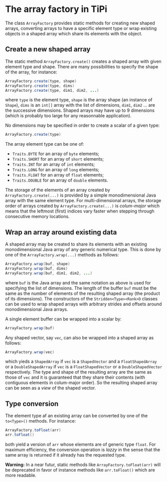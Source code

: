 # The array factory in TiPi

The class `ArrayFactory` provides static methods for creating new shaped
arrays, converting arrays to have a specific element type or wrap existing
objects in a shaped array which share its elements with the object.


## Create a new shaped array

The static method `ArrayFactory.create()` creates a shaped array with given
element type and shape.  There are many possibilities to specify the shape of
the array, for instance:

```java
ArrayFactory.create(type, shape)
ArrayFactory.create(type, dims)
ArrayFactory.create(type, dim1, dim2, ...)
```

where `type` is the element type, `shape` is the array shape (an instance of
`Shape`), `dims` is an `int[]` array with the list of dimensions, `dim1`,
`dim2` ... are the successive dimensions.  Shaped arrays may have up to 9
dimensions (which is probably too large for any reasonnable application).

No dimensions may be specified in order to create a scalar of a given type:

```java
ArrayFactory.create(type)
```

The array element type can be one of:

* `Traits.BYTE` for an array of `byte` elements;
* `Traits.SHORT` for an array of `short` elements;
* `Traits.INT` for an array of `int` elements;
* `Traits.LONG` for an array of `long` elements;
* `Traits.FLOAT` for an array of `float` elements;
* `Traits.DOUBLE` for an array of `double` elements.

The storage of the elements of an array created by `ArrayFactory.create(...)`
is provided by a simple monodimensional Java array with the same element type.
For multi-dimensional arrays, the storage order of arrays created by
`ArrayFactory.create(...)` is *colum-major* which means that the leftmost
(first) indices vary faster when stepping through consecutive memory locations.


## Wrap an array around existing data

A shaped array may be created to share its elements with an existing
monodimensional Java array of any generic numerical type.  This is done by one
of the `ArrayFactory.wrap(...)` methods as follows:

```java
ArrayFactory.wrap(buf, shape)
ArrayFactory.wrap(buf, dims)
ArrayFactory.wrap(buf, dim1, dim2, ...)
```

where `buf` is the Java array and the same notation as above is used for
specifying the list of dimensions.  The length of the buffer `buf` must be the
same as the number of elements of the resulting shaped array (the product of
its dimensions).  The constructors of the `Stridden<Type><Rank>D` classes can
be used to wrap shaped arrays with arbitrary strides and offsets around
monodimensional Java arrays.

A single element buffer can be wrapped into a scalar by:

```java
ArrayFactory.wrap(buf)
```

Any shaped vector, say `vec`, can also be wrapped into a shaped array as
follows:

```java
ArrayFactory.wrap(vec)
```

which yieds a `ShapedArray` if `vec` is a `ShapedVector` and a
`FloatShapedArray` or a `DoubleShapedArray` if `vec` is a `FloatShapedVector`
or a `DoubleShapedVector` respectively.  The type and shape of the resulting
array are the same as those of `vec` and it is guaranteed that they share their
contents (with contiguous elements in colum-major order).  So the resulting
shaped array can be seen as a *view* of the shaped vector.


## Type conversion

The element type af an existing array can be converted by one of the
`to<Type>()` methods.  For instance:

```java
ArrayFactory.toFloat(arr)
arr.toFloat()
```

both yield a version of `arr` whose elements are of generic type `float`.  For
maximum efficiency, the conversion operation is *lazzy* in the sense that the
same array is returned if it already has the requested type.

**Warning:** In a near futur, static methods like `ArrayFactory.toFloat(arr)`
will be deprecated in favor of instance methods like `arr.toFloat()` which
are more readable.
